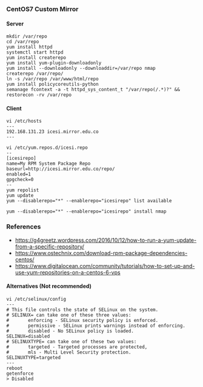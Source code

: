 ### CentOS7 Custom Mirror

#### Server
```
mkdir /var/repo
cd /var/repo
yum install httpd
systemctl start httpd
yum install createrepo
yum install yum-plugin-downloadonly
yum install --downloadonly --downloaddir=/var/repo nmap
createrepo /var/repo/
ln -s /var/repo /var/www/html/repo 
yum install policycoreutils-python
semanage fcontext -a -t httpd_sys_content_t "/var/repo(/.*)?" && restorecon -rv /var/repo
```

#### Client
```
vi /etc/hosts
---
192.168.131.23 icesi.mirror.edu.co
---
```

```
vi /etc/yum.repos.d/icesi.repo
--
[icesirepo]
name=My RPM System Package Repo
baseurl=http://icesi.mirror.edu.co/repo/
enabled=1
gpgcheck=0
--
yum repolist
yum update
yum --disablerepo="*" --enablerepo="icesirepo" list available

yum --disablerepo="*" --enablerepo="icesirepo" install nmap
```

### References
* https://g4greetz.wordpress.com/2016/10/12/how-to-run-a-yum-update-from-a-specific-repository/
* https://www.ostechnix.com/download-rpm-package-dependencies-centos/
* https://www.digitalocean.com/community/tutorials/how-to-set-up-and-use-yum-repositories-on-a-centos-6-vps

#### Alternatives (Not recommended)
```
vi /etc/selinux/config
---
# This file controls the state of SELinux on the system.
# SELINUX= can take one of these three values:
#       enforcing - SELinux security policy is enforced.
#       permissive - SELinux prints warnings instead of enforcing.
#       disabled - No SELinux policy is loaded.
SELINUX=disabled
# SELINUXTYPE= can take one of these two values:
#       targeted - Targeted processes are protected,
#       mls - Multi Level Security protection.
SELINUXTYPE=targeted
---
reboot
getenforce
> Disabled
```

